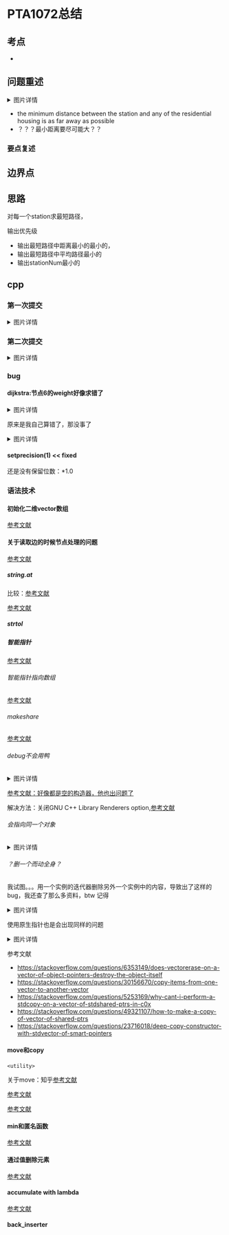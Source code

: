 # PTA1072总结
## 考点
+ 


## 问题重述
<details><summary>图片详情</summary><img src="https://raw.githubusercontent.com/ednow/cloudimg/main/githubio/20210819132653.png" alt="找不到图片(Image not found)" onerror="this.onerror=null;this.src='https://gitee.com/ednow/cloudimg/raw/main/githubio/20210819132653.png';" /></details>

+ the minimum distance between the station and any of the residential housing is as far away as possible
+ ？？？最小距离要尽可能大？？

### 要点复述

## 边界点

## 思路

对每一个station求最短路径，

输出优先级

+ 输出最短路径中距离最小的最小的，
+ 输出最短路径中平均路径最小的
+ 输出stationNum最小的


## cpp

### 第一次提交
<details><summary>图片详情</summary><img src="https://raw.githubusercontent.com/ednow/cloudimg/main/githubio/20210821151613.png" alt="找不到图片(Image not found)" onerror="this.onerror=null;this.src='https://gitee.com/ednow/cloudimg/raw/main/githubio/20210821151613.png';" /></details>

### 第二次提交
<details><summary>图片详情</summary><img src="https://raw.githubusercontent.com/ednow/cloudimg/main/githubio/20210821152009.png" alt="找不到图片(Image not found)" onerror="this.onerror=null;this.src='https://gitee.com/ednow/cloudimg/raw/main/githubio/20210821152009.png';" /></details>

### bug

#### dijkstra:节点6的weight好像求错了
<details><summary>图片详情</summary><img src="https://raw.githubusercontent.com/ednow/cloudimg/main/githubio/20210821144335.png" alt="找不到图片(Image not found)" onerror="this.onerror=null;this.src='https://gitee.com/ednow/cloudimg/raw/main/githubio/20210821144335.png';" /></details>

原来是我自己算错了，那没事了

<details><summary>图片详情</summary><img src="https://raw.githubusercontent.com/ednow/cloudimg/main/githubio/20210821144830.jpg" alt="找不到图片(Image not found)" onerror="this.onerror=null;this.src='https://gitee.com/ednow/cloudimg/raw/main/githubio/20210821144830.png';" /></details>


#### setprecision(1) << fixed
还是没有保留位数：*1.0

#### 

### 语法技术

#### 初始化二维vector数组
[参考文献](https://stackoverflow.com/questions/17663186/initializing-a-two-dimensional-stdvector)

#### 关于读取边的时候节点处理的问题
[参考文献](https://stackoverflow.com/questions/1878001/how-do-i-check-if-a-c-stdstring-starts-with-a-certain-string-and-convert-a)

##### string.at

比较：[参考文献](https://stackoverflow.com/questions/47706633/find-first-character-of-string-then-compare-it-with-a-symbol-c)

[参考文献](https://www.cplusplus.com/reference/string/string/at/)

##### strtol

##### 智能指针
[参考文献](https://www.cyhone.com/articles/right-way-to-use-cpp-smart-pointer/)

###### 智能指针指向数组
[参考文献](https://blog.csdn.net/weixin_43705457/article/details/97617676)

###### makeshare
[参考文献](https://www.jianshu.com/p/03eea8262c11)

###### debug不会用鸭
<details><summary>图片详情</summary><img src="https://raw.githubusercontent.com/ednow/cloudimg/main/githubio/20210821085235.png" alt="找不到图片(Image not found)" onerror="this.onerror=null;this.src='https://gitee.com/ednow/cloudimg/raw/main/githubio/20210821085235.png';" /></details>

[参考文献：好像都是空的构造器，他也出问题了](https://segmentfault.com/q/1010000040305430)

解决方法：关闭GNU C++ Library Renderers option,[参考文献](https://youtrack.jetbrains.com/issue/CPP-22342)

###### 会指向同一个对象
<details><summary>图片详情</summary><img src="https://raw.githubusercontent.com/ednow/cloudimg/main/githubio/20210821092616.png" alt="找不到图片(Image not found)" onerror="this.onerror=null;this.src='https://gitee.com/ednow/cloudimg/raw/main/githubio/20210821092616.png';" /></details>

###### ？删一个而动全身？
我试图。。。用一个实例的迭代器删除另外一个实例中的内容，导致出了这样的bug，我还查了那么多资料，btw 记得

<details><summary>图片详情</summary><img src="https://raw.githubusercontent.com/ednow/cloudimg/main/githubio/20210821100021.png" alt="找不到图片(Image not found)" onerror="this.onerror=null;this.src='https://gitee.com/ednow/cloudimg/raw/main/githubio/20210821100021.png';" /></details>

使用原生指针也是会出现同样的问题

<details><summary>图片详情</summary><img src="https://raw.githubusercontent.com/ednow/cloudimg/main/githubio/20210821141235.png" alt="找不到图片(Image not found)" onerror="this.onerror=null;this.src='https://gitee.com/ednow/cloudimg/raw/main/githubio/20210821141235.png';" /></details>

参考文献

+ https://stackoverflow.com/questions/6353149/does-vectorerase-on-a-vector-of-object-pointers-destroy-the-object-itself
+ https://stackoverflow.com/questions/30156670/copy-items-from-one-vector-to-another-vector
+ https://stackoverflow.com/questions/5253169/why-cant-i-perform-a-stdcopy-on-a-vector-of-stdshared-ptrs-in-c0x
+ https://stackoverflow.com/questions/49321107/how-to-make-a-copy-of-vector-of-shared-ptrs
+ https://stackoverflow.com/questions/23716018/deep-copy-constructor-with-stdvector-of-smart-pointers

#### move和copy

`<utility>`

关于move：知乎[参考文献](https://www.zhihu.com/question/64205844)

[参考文献](https://stackoverflow.com/questions/36827900/what-makes-moving-objects-faster-than-copying)

[参考文献](https://blog.csdn.net/weixin_29973493/article/details/112124672)

#### min和匿名函数
[参考文献](https://blog.csdn.net/Awesomewan/article/details/108654058)

#### 通过值删除元素
[参考文献](https://stackoverflow.com/questions/3385229/c-erase-vector-element-by-value-rather-than-by-position)

#### accumulate with lambda
[参考文献](https://stackoverflow.com/questions/29685003/how-can-i-use-stdaccumulate-and-a-lambda-to-calculate-a-mean)

#### back_inserter